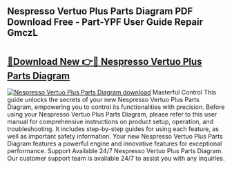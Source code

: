 ## Nespresso Vertuo Plus Parts Diagram PDF Download Free - Part-YPF User Guide Repair GmczL

# <h2><a href="http://dfmm82e.blite.top/?on=Nespresso+Vertuo+Plus+Parts+Diagram">🔗Download New 👉🔴 Nespresso Vertuo Plus Parts Diagram</a></h2>

[![Nespresso Vertuo Plus Parts Diagram download](https://i.imgur.com/lujVjoI.png)](http://dfmm82e.blite.top/?on=Nespresso+Vertuo+Plus+Parts+Diagram)
Masterful Control This guide unlocks the secrets of your new Nespresso Vertuo Plus Parts Diagram, empowering you to control its functionalities with precision. Before using your Nespresso Vertuo Plus Parts Diagram, please refer to this user manual for comprehensive instructions on product setup, operation, and troubleshooting. It includes step-by-step guides for using each feature, as well as important safety information. Your new Nespresso Vertuo Plus Parts Diagram features a powerful engine and innovative features for exceptional performance. Support Available 24/7 Nespresso Vertuo Plus Parts Diagram. Our customer support team is available 24/7 to assist you with any inquiries.
